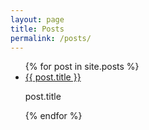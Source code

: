```yaml
---
layout: page
title: Posts
permalink: /posts/
---
```


<ul>
  {% for post in site.posts %}
    <li>
      <a href="{{post.url}}">{{ post.title }}</a>
      <p> post.title</p>
    </li>
  {% endfor %}
</ul>
